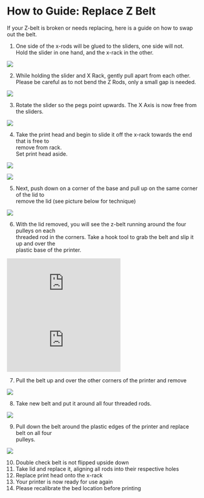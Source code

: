 # How to Guide: Replace Z Belt

If your Z-belt is broken or needs replacing, here is a guide on how to swap out the belt.

  
1. One side of the x-rods will be glued to the sliders, one side will not.  
Hold the slider in one hand, and the x-rack in the other.

![](../.gitbook/assets/micro_1.png)

2. While holding the slider and X Rack, gently pull apart from each other.  
Please be careful as to not bend the Z Rods, only a small gap is needed.

![](../.gitbook/assets/micro_2.png)

3. Rotate the slider so the pegs point upwards. The X Axis is now free from the sliders.

![](../.gitbook/assets/micro_3.png)

4. Take the print head and begin to slide it off the x-rack towards the end that is free to  
remove from rack.  
Set print head aside.

![](../.gitbook/assets/micro_6.PNG)

![](../.gitbook/assets/micro_7.PNG)

5. Next, push down on a corner of the base and pull up on the same corner of the lid to  
remove the lid \(see picture below for technique\)

![](../.gitbook/assets/micro_8.PNG)

6. With the lid removed, you will see the z-belt running around the four pulleys on each  
threaded rod in the corners. Take a hook tool to grab the belt and slip it up and over the  
plastic base of the printer.

![](https://support.printm3d.com/scripts/file.php?view=Y&file=8ef7aa1fb2999a4023d3270e1d223ae8)![](https://support.printm3d.com/scripts/file.php?view=Y&file=2ee7d3e04e8aa6ba44546c75a098aaa8)

7. Pull the belt up and over the other corners of the printer and remove

![](../.gitbook/assets/micro_10.PNG)

8. Take new belt and put it around all four threaded rods.

![](../.gitbook/assets/micro_11.PNG)

9. Pull down the belt around the plastic edges of the printer and replace belt on all four  
pulleys.

![](../.gitbook/assets/micro_12.PNG)

10. Double check belt is not flipped upside down  
11. Take lid and replace it, aligning all rods into their respective holes  
12. Replace print head onto the x-rack  
13. Your printer is now ready for use again  
14. Please recalibrate the bed location before printing

